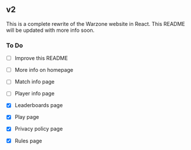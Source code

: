 ## v2

This is a complete rewrite of the Warzone website in React. This README will be updated with more info soon.

### To Do

- [ ] Improve this README
- [ ] More info on homepage

- [ ] Match info page
- [ ] Player info page
- [x] Leaderboards page
- [x] Play page
- [x] Privacy policy page
- [x] Rules page
